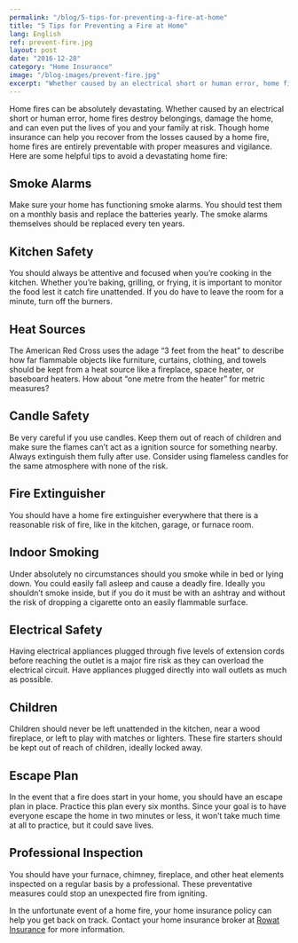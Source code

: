 ```yaml
---
permalink: "/blog/5-tips-for-preventing-a-fire-at-home"
title: "5 Tips for Preventing a Fire at Home"
lang: English
ref: prevent-fire.jpg
layout: post
date: "2016-12-28"
category: "Home Insurance"
image: "/blog-images/prevent-fire.jpg"
excerpt: "Whether caused by an electrical short or human error, home fires destroy belongings, damage the home, and can even put the lives of you and your family at risk."
---
```


Home fires can be absolutely devastating. Whether caused by an electrical short or human error, home fires destroy belongings, damage the home, and can even put the lives of you and your family at risk. Though home insurance can help you recover from the losses caused by a home fire, home fires are entirely preventable with proper measures and vigilance. Here are some helpful tips to avoid a devastating home fire:

## Smoke Alarms
Make sure your home has functioning smoke alarms. You should test them on a monthly basis and replace the batteries yearly. The smoke alarms themselves should be replaced every ten years.

## Kitchen Safety
You should always be attentive and focused when you’re cooking in the kitchen. Whether you’re baking, grilling, or frying, it is important to monitor the food lest it catch fire unattended. If you do have to leave the room for a minute, turn off the burners.

## Heat Sources
The American Red Cross uses the adage “3 feet from the heat” to describe how far flammable objects like furniture, curtains, clothing, and towels should be kept from a heat source like a fireplace, space heater, or baseboard heaters. How about “one metre from the heater” for metric measures?

## Candle Safety
Be very careful if you use candles. Keep them out of reach of children and make sure the flames can’t act as a ignition source for something nearby. Always extinguish them fully after use. Consider using flameless candles for the same atmosphere with none of the risk.

## Fire Extinguisher
You should have a home fire extinguisher everywhere that there is a reasonable risk of fire, like in the kitchen, garage, or furnace room.

## Indoor Smoking
Under absolutely no circumstances should you smoke while in bed or lying down. You could easily fall asleep and cause a deadly fire. Ideally you shouldn’t smoke inside, but if you do it must be with an ashtray and without the risk of dropping a cigarette onto an easily flammable surface.

## Electrical Safety
Having electrical appliances plugged through five levels of extension cords before reaching the outlet is a major fire risk as they can overload the electrical circuit. Have appliances plugged directly into wall outlets as much as possible.

## Children
Children should never be left unattended in the kitchen, near a wood fireplace, or left to play with matches or lighters. These fire starters should be kept out of reach of children, ideally locked away.

## Escape Plan
In the event that a fire does start in your home, you should have an escape plan in place. Practice this plan every six months. Since your goal is to have everyone escape the home in two minutes or less, it won’t take much time at all to practice, but it could save lives.

## Professional Inspection
You should have your furnace, chimney, fireplace, and other heat elements inspected on a regular basis by a professional. These preventative measures could stop an unexpected fire from igniting.

In the unfortunate event of a home fire, your home insurance policy can help you get back on track. Contact your home insurance broker at [Rowat Insurance](/contact-us) for more information.